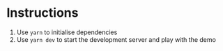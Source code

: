 # Instructions

1. Use `yarn` to initialise dependencies
2. Use `yarn dev` to start the development server and play with the demo